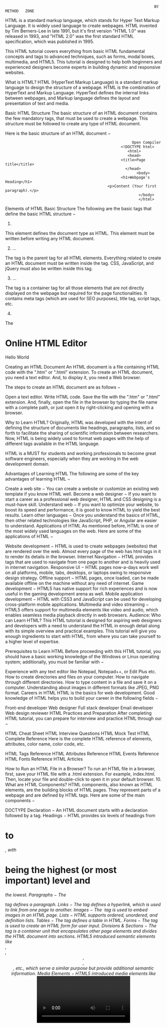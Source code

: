                                                                        BY METHOD   ZONE





HTML is a standard markup language, which stands for Hyper Text Markup Language. It is widely used language to create webpages. HTML invented by Tim Berners-Lee in late 1991, but it's first version "HTML 1.0" was released in 1993, and "HTML 2.0" was the first standard HTML specification, which was published in 1995.

This HTML tutorial covers everything from basic HTML fundamental concepts and tags to advanced techniques, such as forms, modal boxes, multimedia, and HTML5. This tutorial is designed to help both beginners and experienced designers become experts in building dynamic and responsive websites.

What is HTML?
HTML (HyperText Markup Language) is a standard markup language to design the structure of a webpage. HTML is the combination of HyperText and Markup Language. HyperText defines the internal links between webpages, and Markup language defines the layout and presentation of text and media.


Basic HTML Structure
The basic structure of an HTML document contains the few mandatory tags, that must be used to create a webpage. This structure must be followed to create any type of HTML document.



Here is the basic structure of an HTML document −


                                                                                
                                                             Open Compiler
                                                        <!DOCTYPE html>
                                                           <html>
                                                           <head>
                                                        <title>Page title</title>
                                                          </head>
                                                               <body>
                                                        <h1>Webpage's Heading</h1>
                                                  <p>Content (Your first paragraph).</p>
                                                                </body>
                                                                </html>








Elements of HTML Basic Structure
The following are the basic tags that define the basic HTML structure −

1. <!DOCTYPE html>
This element defines the document type as HTML. This element must be written before writing any HTML document.

2. <html>...</html>
The <html> tag is the parent tag for all HTML elements. Everything related to create an HTML document must be written inside the <html> tag. CSS, JavaScript, and jQuery must also be written inside this tag.

3. <head>...</head>
The <head> tag is a container tag for all those elements that are not directly displayed on the webpage but required for the page functionalities. It contains meta tags (which are used for SEO purposes), title tag, script tags, etc.

4. <title>...</title>
The <title> tag is used to define the title of the webpage that you can see in the browser's tab, bookmarks list, and search engine results. This tag is also very important for SEO purposes to help search engine to understand the content of the webpage.

5. <body>...<body>
The <body> tag is the container tag for all those elements, which represents the main content of a webpage that displays on the browser.

6. <h1>...</h1>
The <h1> tag is one of the heading tags. It is the most important heading tag, which defines the main title or headline of the webpage. Any text written inside <h1> and </h1> is a top-level heading of the content.

7. <p>...</p>
The <p> tag defines a paragraph, anything written inside <p> and </p> displays as a paragraph on the webpage. Use multiple <p> tags to display text in different paragraphs.


Writing Hello World in HTML
By using the above basic HTML structure, we can write an HTML document to display "Hello World" on the webpage.

Below is the HTML code to display Hello World on the webpage in a paragraph −



                                                       Open Compiler
                                                      <!DOCTYPE html>
                                                           <html>
                                                             <head>
                                              <title>Hello World Example by TutorialsPoint</title>
                                                               </head>
                                                                 <body>
                                                          <h1>Hello, World!</h1>
                                                             </body>
                                                                 </html>
                                                               </pre>
The above example will display "Hello, World!" on the browser inside top-level heading (h1).

Comments in HTML
Just like other programming languages, you can keep any text as a comment inside an HTML document. To create a comment in HTML, use <!-- and -->.

Any text written inside <!-- and --> considers as comment and it does not display on the website.

Example
Below is the example of HTML comment −

<!--<h1>Hello World Example</h1>-->




Open Compiler
<!DOCTYPE html>
<html>
<head>
    <title>Online HTML Editor</title>
</head>
<body>
    <h1>Online HTML Editor</h1>
    <p>Hello World</p>
</body>
</html>
Creating an HTML Document
An HTML document is a file containing HTML code with the ".htm" or ".html" extension. To create an HTML document, you need a text editor. And, to display it, you need a Web browser.

The steps to create an HTML document are as follows −

Open a text editor.
Write HTML code.
Save the file with the ".htm" or ".html" extension.
And, finally, open the file in the browser by typing the file name with a complete path, or just open it by right-clicking and opening with a browser.

Why to Learn HTML?
Originally, HTML was developed with the intent of defining the structure of documents like headings, paragraphs, lists, and so forth to facilitate the sharing of scientific information between researchers. Now, HTML is being widely used to format web pages with the help of different tags available in the HTML language.

HTML is a MUST for students and working professionals to become great software engineers, especially when they are working in the web development domain.

Advantages of Learning HTML
The following are some of the key advantages of learning HTML −

Create a web site − You can create a website or customize an existing web template if you know HTML well.
Become a web designer − If you want to start a career as a professional web designer, HTML and CSS designing is a must-have skill.
Understand web − If you want to optimize your website, to boost its speed and performance, it is good to know HTML to yield the best results.
Learn other languages − Once you understand the basics of HTML, then other related technologies like JavaScript, PHP, or Angular are easier to understand.
Applications of HTML
As mentioned before, HTML is one of the most widely used languages on the web. Here are some of the applications of HTML −

Website development − HTML is used to create webpages (websites) that are rendered over the web. Almost every page of the web has html tags in it to render its details in the browser.
Internet Navigation − HTML provides tags that are used to navigate from one page to another and is heavily used in internet navigation.
Responsive UI − HTML pages now-a-days work well on all platforms, mobile, tabs, desktops, or laptops owing to responsive design strategy.
Offline support − HTML pages, once loaded, can be made available offline on the machine without any need of internet.
Game development − HTML5 has native support for rich experiences and is now useful in the gaming development arena as well.
Mobile application development − HTML with CSS3 and JavaScript can be used for developing cross-platform mobile applications.
Multimedia and video streaming − HTML5 offers support for multimedia elements like video and audio, which enables seamless media playback directly in web browsers.
Audience: Who can Learn HTML?
This HTML tutorial is designed for aspiring web designers and developers with a need to understand the HTML in enough detail along with its simple overview and practical examples. This tutorial will give you enough ingredients to start with HTML, from where you can take yourself to a higher level of expertise.

Prerequisites to Learn HTML
Before proceeding with this HTML tutorial, you should have a basic working knowledge of the Windows or Linux operating system; additionally, you must be familiar with −

Experience with any text editor like Notepad, Notepad++, or Edit Plus etc.
How to create directories and files on your computer.
How to navigate through different directories.
How to type content in a file and save it on a computer.
Understanding about images in different formats like JPEG, PNG format.
Careers in HTML
HTML is the basics for web development. Good knowledge of HTML helps you to build your career in the following fields −

Front-end developer
Web designer
Full stack developer
Email developer
Web design reviewer
HTML Practices and Preparation
After completing HTML tutorial, you can prepare for interview and practice HTML through our −

HTML Cheat Sheet
HTML Interview Questions
HTML Mock Test
HTML Complete Reference
Here is the complete HTML reference of elements, attributes, color name, color code, etc.

HTML Tags Reference
HTML Attributes Reference
HTML Events Reference
HTML Fonts Reference
HTML Articles



 How to Run an HTML File in a Browser?
To run an HTML file in a browser, first, save your HTML file with a .html extension. For example, index.html. Then, locate your file and double-click to open it in your default browser.
10. What are HTML Components?
HTML components, also known as HTML elements, are the building blocks of HTML pages. They represent parts of a webpage and are defined by HTML tags. Here are some of the main components −

DOCTYPE Declaration − An HTML document starts with a <!DOCTYPE html> declaration followed by a <html> tag.
Headings − HTML provides six levels of headings from <h1> to <h6>, with <h1> being the highest (or most important) level and <h6> the lowest.
Paragraphs − The <p> tag defines a paragraph.
Links − The <a> tag defines a hyperlink, which is used to link from one page to another.
Images − The <img> tag is used to embed images in an HTML page.
Lists − HTML supports ordered, unordered, and definition lists.
Tables − The <table> tag defines a table in HTML.
Forms − The <form> tag is used to create an HTML form for user input.
Divisions & Sections − The <div> tag is a container unit that encapsulates other page elements and divides the HTML document into sections. HTML5 introduced semantic elements like <section>, <article>, <header>, <footer>, <nav>, etc., which serve a similar purpose but provide additional semantic information.
Media Elements − HTML5 introduced media elements like <video> and <audio> which can be used to embed video and audio files in an HTML document.
